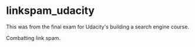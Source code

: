 linkspam_udacity
================

This was from the final exam for Udacity's building a search engine course.

Combatting link spam.
